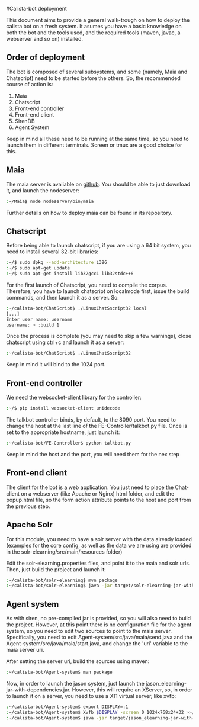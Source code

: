#Calista-bot deployment 

This document aims to provide a general walk-trough on how to deploy the calista bot on a fresh system. It asumes you have a basic knowledge on both the bot and the tools used, and the required tools (maven, javac, a webserver and so on) installed.

## Order of deployment

The bot is composed of several subsystems, and some (namely, Maia and Chatscript) need to be started before the others. So, the recommended course of action is:
1. Maia
2. Chatscript
3. Front-end controller
4. Front-end client
5. SirenDB
6. Agent System 

Keep in mind all these need to be running at the same time, so you need to launch them in different terminals. Screen or tmux are a good choice for this.

## Maia

The maia server is avaliable on [github](https://github.com/gsi-upm/maia). You should be able to just download it, and launch the nodeserver:
```bash
:~/Maia$ node nodeserver/bin/maia
```
Further details on how to deploy maia can be found in its repository.

## Chatscript

Before being able to launch chatscript, if you are using a 64 bit system, you need to install several 32-bit libraries:

```bash
:~/$ sudo dpkg --add-architecture i386
:~/$ sudo apt-get update
:~/$ sudo apt-get install lib32gcc1 lib32stdc++6
```

For the first launch of Chatscript, you need to compile the corpus. Therefore, you have to launch chatscript on localmode first, issue the build commands, and then launch it as a server. So:
```bash
:~/calista-bot/ChatScript$ ./LinuxChatSscript32 local
[...]
Enter user name: username
username: > :build 1
```

Once the process is complete (you may need to skip a few warnings), close chatscript using ctrl+c and launch it as a server:
```bash
:~/calista-bot/ChatScript$ ./LinuxChatSscript32
```

Keep in mind it will bind to the 1024 port.

## Front-end controller

We need the websocket-client library for the controller:
```bash
:~/$ pip install websocket-client unidecode
```



The talkbot controller binds, by default, to the 8090 port. You need to change the host at the last line of the FE-Controller/talkbot.py file. Once is set to the appropriate hostname, just launch it:
```bash
:~/calista-bot/FE-Controller$ python talkbot.py
```

Keep in mind the host and the port, you will need them for the nex step

## Front-end client

The client for the bot is a web application. You just need to place the Chat-client on a webserver (like Apache or Nginx) html folder, and edit the popup.html file, so the form action attribute points to the host and port from the previous step.

## Apache Solr

For this module, you need to have a solr server with the data already loaded (examples for the core config, as well as the data we are using are provided in the solr-elearning/src/main/resources folder)

Edit the solr-elearning.properties files, and point it to the maia and solr urls. Then, just build the project and launch it:

```bash
:~/calista-bot/solr-elearning$ mvn package
:~/calista-bot/solr-elearning$ java -jar target/solr-elearning-jar-with-dependencies.jar -c solr-elearning.properties
```

## Agent system

As with siren, no pre-compiled jar is provided, so you will also need to build the project. However, at this point there is no configuration file for the agent system, so you need to edit two sources to point to the maia server. Specifically, you need to edit Agent-system/src/java/maia/send.java and the Agent-system/src/java/maia/start.java, and change the 'uri' variable to the maia server uri.

After setting the server uri, build the sources using maven:
```bash
:~/calista-bot/Agent-system$ mvn package
```

Now, in order to launch the jason system, just launch the jason_elearning-jar-with-dependencies.jar. However, this will require an XServer, so, in order to launch it on a server, you need to use a X11 virtual server, like xvfb:
```bash
:~/calista-bot/Agent-system$ export DISPLAY=:1
:~/calista-bot/Agent-system$ Xvfb $DISPLAY -screen 0 1024x768x24+32 >>/dev/null 2>&1 &
:~/calista-bot/Agent-system$ java -jar target/jason_elearning-jar-with-dependencies jason_elearning.mas2j
```


